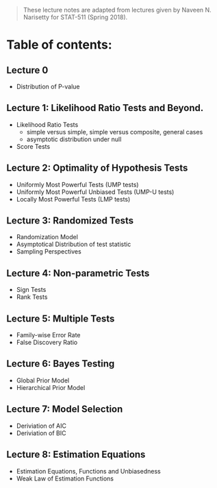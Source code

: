 
> These lecture notes are adapted from lectures given by Naveen N. Narisetty for STAT-511 (Spring 2018).

# Table of contents:

## Lecture 0
* Distribution of P-value

## Lecture 1: Likelihood Ratio Tests and Beyond.
*  Likelihood Ratio Tests 
	* simple versus simple, simple versus composite, general cases
	* asymptotic distribution under null  
*  Score Tests

## Lecture 2: Optimality of Hypothesis Tests
* Uniformly Most Powerful Tests (UMP tests)
* Uniformly Most Powerful Unbiased Tests (UMP-U tests)
* Locally Most Powerful Tests (LMP tests)

## Lecture 3: Randomized Tests
* Randomization Model
* Asymptotical Distribution of test statistic
* Sampling Perspectives

## Lecture 4: Non-parametric Tests
* Sign Tests
* Rank Tests

## Lecture 5: Multiple Tests
* Family-wise Error Rate
* False Discovery Ratio

## Lecture 6: Bayes Testing
* Global Prior Model
* Hierarchical Prior Model

## Lecture 7: Model Selection
* Deriviation of AIC
* Deriviation of BIC

## Lecture 8: Estimation Equations

* Estimation Equations, Functions and Unbiasedness
* Weak Law of Estimation Functions